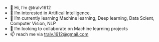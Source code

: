 - 👋 Hi, I’m @tralv1612
- 👀 I’m interested in Artifical Intelligence.
- 🌱 I’m currently learning Machine learning, Deep learning, Data Scient, Computer Vision, NLP
- 💞️ I’m looking to collaborate on Machine learning projects
- 📫 reach me via tralv.1612@gmail.com
